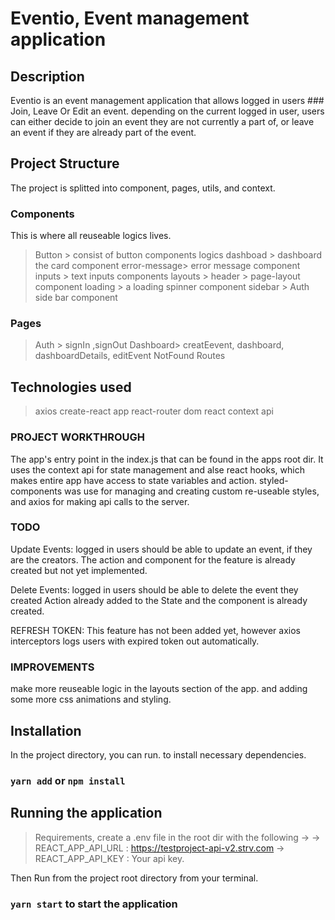 # Eventio, Event management application

## Description

Eventio is an event management application that allows logged in users ### Join,  Leave Or Edit an event.
depending on the current logged in user, users can either decide to join an event they are not currently a part of, or leave an event if they are already part of the event.

## Project Structure
The project is splitted into component, pages, utils, and context.

### Components
This is where all reuseable logics lives.
> Button > consist of button components logics
>dashboad > dashboard the card component
>error-message> error message component
>inputs > text inputs components
>layouts > header > page-layout component 
>loading > a loading spinner component
>sidebar > Auth side bar component

### Pages
> Auth > signIn ,signOut 
> Dashboard> creatEevent, dashboard, dashboardDetails, editEvent
> NotFound
> Routes

## Technologies used
>axios
>create-react app
>react-router dom
>react context api
### PROJECT WORKTHROUGH
The app's entry point in the index.js that can be found in the apps root dir. 
It uses the context api for  state management and alse react hooks, which makes entire app have access to state variables and action.
styled-components was use for managing and creating custom re-useable styles, and axios for making api calls to the server.
### TODO
Update Events: logged in users should be able to update an event, if they are the creators.
 The action and component for the feature is already created but not yet implemented.


Delete Events: logged in users should be able to delete the event they created
 Action already added to the State and the component is already created.

REFRESH TOKEN: This feature has not been added yet, however axios interceptors logs users with expired token out automatically.


### IMPROVEMENTS
make more reuseable logic in the layouts section of the app.
and adding some more css animations and styling.

## Installation
In the project directory, you can run.
to install necessary dependencies.
### `yarn add`  or `npm install`

## Running the application
> Requirements, create a  .env file in the root dir with the following ->
-> REACT_APP_API_URL : https://testproject-api-v2.strv.com
-> REACT_APP_API_KEY : Your api key.

Then Run from the project root directory from your terminal.
### `yarn start` to start the application
